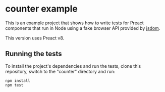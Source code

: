 # counter example

This is an example project that shows how to write tests for Preact components
that run in Node using a fake browser API provided by [jsdom](https://github.com/jsdom/jsdom).

This version uses Preact v8.

## Running the tests

To install the project's dependencies and run the tests, clone this repository,
switch to the "counter" directory and run:

```shell
npm install
npm test
```

